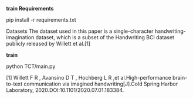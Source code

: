 **train Requirements**

pip install -r requirements.txt

Datasets
The dataset used in this paper is a single-character handwriting-imagination dataset, which is a subset of the Handwriting BCI dataset publicly released by Willett et al.[1]

**train**

python TCT/main.py

[1] Willett F R , Avansino D T , Hochberg L R ,et al.High-performance brain-to-text communication via imagined handwriting[J].Cold Spring Harbor Laboratory, 2020.DOI:10.1101/2020.07.01.183384.
